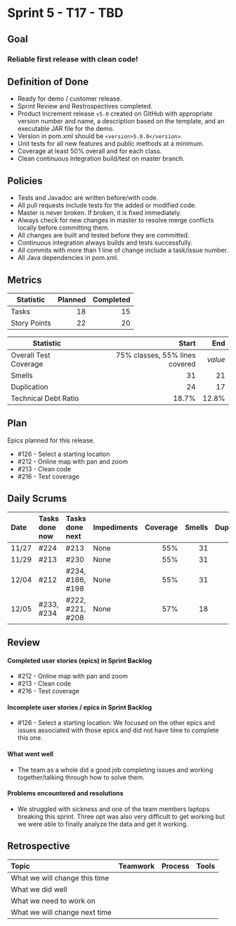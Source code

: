# Sprint 5 - T17 - TBD

## Goal

### Reliable first release with clean code!

## Definition of Done

* Ready for demo / customer release.
* Sprint Review and Restrospectives completed.
* Product Increment release `v5.0` created on GitHub with appropriate version number and name, a description based on the template, and an executable JAR file for the demo.
* Version in pom.xml should be `<version>5.0.0</version>`.
* Unit tests for all new features and public methods at a minimum.
* Coverage at least 50% overall and for each class.
* Clean continuous integration build/test on master branch.

## Policies

* Tests and Javadoc are written before/with code.  
* All pull requests include tests for the added or modified code.
* Master is never broken.  If broken, it is fixed immediately.
* Always check for new changes in master to resolve merge conflicts locally before committing them.
* All changes are built and tested before they are committed.
* Continuous integration always builds and tests successfully.
* All commits with more than 1 line of change include a task/issue number.
* All Java dependencies in pom.xml.


## Metrics

Statistic | Planned | Completed
--- | ---: | ---:
Tasks |  18   | 15 
Story Points |  22  | 20


Statistic | Start | End
--- | ---: | ---:
Overall Test Coverage | 75% classes, 55% lines covered | *value* 
Smells | 31 | 21 
Duplication | 24 | 17 
Technical Debt Ratio | 18.7% | 12.8% 

## Plan

Epics planned for this release.

* #126 - Select a starting location
* #212 - Online map with pan and zoom
* #213 - Clean code
* #216 - Test coverage

## Daily Scrums

Date | Tasks done now | Tasks done next | Impediments | Coverage | Smells | Duplication | Technical Debt Ratio
:--- | :--- | :--- | :--- | ---: | ---: | ---: | ---:
11/27 | #224 | #213 | None | 55% | 31 | 24 | 18.6%
11/29 | #213 | #230 | None | 55% | 31 | 24 | 18.1%
12/04 | #212  | #234, #186, #198  | None | 55% | 31 | 24 | 18.1%
12/05 | #233, #234  | #222, #221, #208  | None | 57% | 18 | 17 | 14.1%
 

## Review

#### Completed user stories (epics) in Sprint Backlog 
* #212 - Online map with pan and zoom
* #213 - Clean code
* #216 - Test coverage

#### Incomplete user stories / epics in Sprint Backlog 
* #126 - Select a starting location: We focused on the other epics and issues associated with those epics and did not have time to complete this one. 

#### What went well
* The team as a whole did a good job completing issues and working together/talking through how to solve them. 

#### Problems encountered and resolutions
* We struggled with sickness and one of the team members laptops breaking this sprint.  Three opt was also very difficult to get working but we were able to finally analyze the data and get it working. 

## Retrospective

Topic | Teamwork | Process | Tools
:--- | :--- | :--- | :---
What we will change this time |  |  | 
What we did well |  |  | 
What we need to work on |  |  |
What we will change next time |  |  | 
